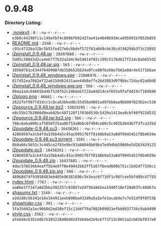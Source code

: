 0.9.48
======

**Directory Listing:**

 - [.nojekyll](.nojekyll) : `0` : `-rw-r--r--` - `e3b0c44298fc1c149afbf4c8996fb92427ae41e4649b934ca495991b7852b855`
 - [README.md](README.md) : `2548` : `-rw-r--r--` - `c93c4732ba32bc5b55fed27e6cbbdef572f01a049cbb36cd336294b3f3c23092`
 - [i2pinstall_0.9.48.jar](i2pinstall_0.9.48.jar) : `28307868` : `-rw-r--r--` - `5dd5c300d3d2ca4eb7f7b33a2d4c9e54814f02c199c5176db17f214c8ab655d2`
 - [i2pinstall_0.9.48.jar.sig](i2pinstall_0.9.48.jar.sig) : `565` : `-rw-r--r--` - `105607b1c634470489087db356b52b524a07ce08f6a58e7661e8dc4e5171b6ae`
 - [i2pinstall_0.9.48_windows.exe](i2pinstall_0.9.48_windows.exe) : `22086976` : `-rw-r--r--` - `817d52ea7662ef22a6158d62431aee44b8effe26d3883d979bbc72dac02a80d6`
 - [i2pinstall_0.9.48_windows.exe.sig](i2pinstall_0.9.48_windows.exe.sig) : `566` : `-rw-r--r--` - `08aa1a4c64665bd4bf520fb2c246debf21baddd14cef693a97af4d19cf18db96`
 - [i2plogo.png](i2plogo.png) : `46661` : `-rw-r--r--` - `2622fef997fd1dcc1c0ca63bbed0c55d50a9001ad976b8aa9bb08f023b2ec528`
 - [i2psource_0.9.48.tar.bz2](i2psource_0.9.48.tar.bz2) : `33029295` : `-rw-r--r--` - `e8c55b17b2066d8eab82bc407128f1f0366530c5429a1413ea0cbf40f922d532`
 - [i2psource_0.9.48.tar.bz2.sig](i2psource_0.9.48.tar.bz2.sig) : `566` : `-rw-r--r--` - `766c6a6a008caf5850f25aa8bf53a8bbc6f404ca60c5c402b2643b7f3fca326d`
 - [i2pupdate-0.9.48.su3](i2pupdate-0.9.48.su3) : `16438261` : `-rw-r--r--` - `42860507a3cb4fda15bb4a5c45ac0991f6ff8148b9a53a0df9945451f8b4659e`
 - [i2pupdate-0.9.48.su3.torrent](i2pupdate-0.9.48.su3.torrent) : `1501` : `-rw-r--r--` - `0b9a66c5655c3c4d5ce2f83e9bc93a88040b69ba7ed9dbb5986be5d263429125`
 - [i2pupdate.su3](i2pupdate.su3) : `16438261` : `-rw-r--r--` - `42860507a3cb4fda15bb4a5c45ac0991f6ff8148b9a53a0df9945451f8b4659e`
 - [i2pupdate_0.9.48.zip](i2pupdate_0.9.48.zip) : `16437681` : `-rw-r--r--` - `4dac576536b4eaff5b4e8ff0e49d42bb2ff5167f6ead680b751c1bd2df7336c1`
 - [i2pupdate_0.9.48.zip.sig](i2pupdate_0.9.48.zip.sig) : `566` : `-rw-r--r--` - `48968d74f93958483eb405e96381696c5e3eac6f73df1c98fcee5bfd09c47793`
 - [index.html](index.html) : `7767` : `-rw-r--r--` - `aa86e3ff34fa0d3bba392257c0385fe2d756a842ea1940f10ef28d83fc40d67a`
 - [shasums.txt](shasums.txt) : `1549` : `-rw-r--r--` - `a2d1d8c56341e16e164911eeb600ba433d9a5a2efe3acabde7c7e51df9f0f53b`
 - [showhider.css](showhider.css) : `391` : `-rw-r--r--` - `3fa35d42a1ec9060d2ed38ef15c13d4f79a7002b09033ef60d937734c9ab4490`
 - [style.css](style.css) : `2562` : `-rw-r--r--` - `afe6d4cb352e0b7b303228d06902d7eb9a42e9c6f73f13c0651a2cb65bf037e0`
